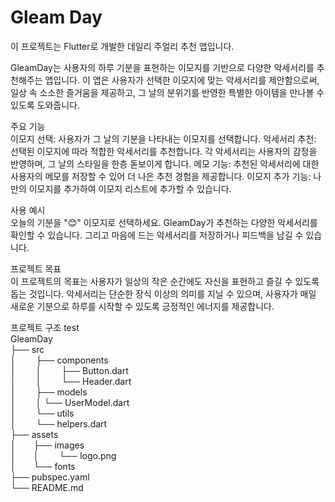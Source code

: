 # Gleam Day
이 프로젝트는 Flutter로 개발한 데일리 주얼리 추천 앱입니다.

GleamDay는 사용자의 하루 기분을 표현하는 이모지를 기반으로 다양한 악세서리를 추천해주는 앱입니다.
이 앱은 사용자가 선택한 이모지에 맞는 악세서리를 제안함으로써, 일상 속 소소한 즐거움을 제공하고, 그 날의 분위기를 반영한 특별한 아이템을 만나볼 수 있도록 도와줍니다.

주요 기능  
이모지 선택: 사용자가 그 날의 기분을 나타내는 이모지를 선택합니다.
악세서리 추천: 선택된 이모지에 따라 적합한 악세서리를 추천합니다. 각 악세서리는 사용자의 감정을 반영하며, 그 날의 스타일을 한층 돋보이게 합니다.
메모 기능: 추천된 악세서리에 대한 사용자의 메모를 저장할 수 있어 더 나은 추천 경험을 제공합니다.
이모지 추가 기능: 나만의 이모지를 추가하여 이모지 리스트에 추가할 수 있습니다.

사용 예시  
오늘의 기분을 "😊" 이모지로 선택하세요.
GleamDay가 추천하는 다양한 악세서리를 확인할 수 있습니다.
그리고 마음에 드는 악세서리를 저장하거나 피드백을 남길 수 있습니다.

프로젝트 목표  
이 프로젝트의 목표는 사용자가 일상의 작은 순간에도 자신을 표현하고 즐길 수 있도록 돕는 것입니다.
악세서리는 단순한 장식 이상의 의미를 지닐 수 있으며, 사용자가 매일 새로운 기분으로 하루를 시작할 수 있도록 긍정적인 에너지를 제공합니다.

프로젝트 구조 test  
GleamDay  
├── src  
│   ├── components  
│   │   ├── Button.dart  
│   │   └── Header.dart  
│   ├── models  
│   │ └── UserModel.dart  
│   └── utils  
│   └── helpers.dart  
├── assets  
│  ├── images  
│  │   └── logo.png  
│  └── fonts  
├── pubspec.yaml  
└── README.md